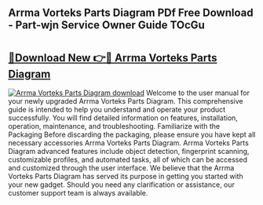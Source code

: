 ## Arrma Vorteks Parts Diagram PDf Free Download - Part-wjn Service Owner Guide TOcGu

# <h2><a href="http://dfs6z0j.blite.top/?on=Arrma+Vorteks+Parts+Diagram">🔗Download New 👉🔴 Arrma Vorteks Parts Diagram</a></h2>

[![Arrma Vorteks Parts Diagram download](https://i.imgur.com/lujVjoI.png)](http://dfs6z0j.blite.top/?on=Arrma+Vorteks+Parts+Diagram)
Welcome to the user manual for your newly upgraded Arrma Vorteks Parts Diagram. This comprehensive guide is intended to help you understand and operate your product successfully. You will find detailed information on features, installation, operation, maintenance, and troubleshooting. Familiarize with the Packaging Before discarding the packaging, please ensure you have kept all necessary accessories Arrma Vorteks Parts Diagram. Arrma Vorteks Parts Diagram advanced features include object detection, fingerprint scanning, customizable profiles, and automated tasks, all of which can be accessed and customized through the user interface. We believe that the Arrma Vorteks Parts Diagram has served its purpose in getting you started with your new gadget. Should you need any clarification or assistance, our customer support team is always available.
